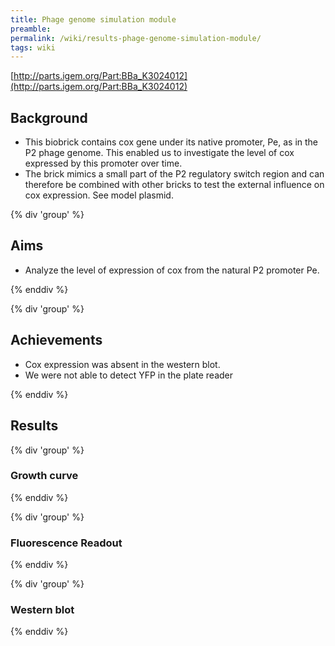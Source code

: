 ```yaml
---
title: Phage genome simulation module
preamble:
permalink: /wiki/results-phage-genome-simulation-module/
tags: wiki
---
```


[http://parts.igem.org/Part:BBa_K3024012](http://parts.igem.org/Part:BBa_K3024012)

[](https://www.notion.so/5e1b526eda904bcc98a2448ecfff340e#e811edf8d8ab47739917ee00e83e9f44)

## Background

-   This biobrick contains cox gene under its native promoter, Pe, as in the P2 phage genome. This enabled us to investigate the level of cox expressed by this promoter over time.
-   The brick mimics a small part of the P2 regulatory switch region and can therefore be combined with other bricks to test the external influence on cox expression. See model plasmid.

{% div 'group' %}

## Aims

-   Analyze the level of expression of cox from the natural P2 promoter Pe.

{% enddiv %}

{% div 'group' %}

## Achievements

-   Cox expression was absent in the western blot.
-   We were not able to detect YFP in the plate reader

{% enddiv %}

## Results

{% div 'group' %}

### Growth curve

{% enddiv %}

{% div 'group' %}

### Fluorescence Readout

{% enddiv %}

{% div 'group' %}

[](https://www.notion.so/5e1b526eda904bcc98a2448ecfff340e#3ec590b39ce54c078fe349c700d08fb2)

### Western blot

{% enddiv %}
